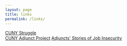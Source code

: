 ```yaml
---
layout: page
title: links
permalink: /links/
---
```


[CUNY Struggle](https://cunystruggle.org/)  
[CUNY Adjunct Project](http://cunyadjunctproject.org/)
[Adjuncts' Stories of Job Insecurity](http://psc-cuny.org/adjuncts-stories-job-insecurity)

